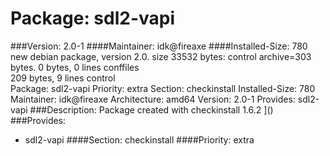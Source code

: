 Package: sdl2-vapi 
============= 

###Version: 2.0-1
####Maintainer: idk@fireaxe
####Installed-Size: 780
new debian package, version 2.0.
size 33532 bytes: control archive=303 bytes.
0 bytes,     0 lines      conffiles            
209 bytes,     9 lines      control              
Package: sdl2-vapi
Priority: extra
Section: checkinstall
Installed-Size: 780
Maintainer: idk@fireaxe
Architecture: amd64
Version: 2.0-1
Provides: sdl2-vapi
###Description:
 Package created with checkinstall 1.6.2
]()
###Provides:
  * sdl2-vapi
####Section: checkinstall
####Priority: extra

